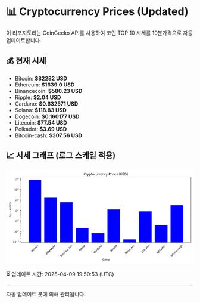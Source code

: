
# 📊 Cryptocurrency Prices (Updated)

이 리포지토리는 CoinGecko API를 사용하여 코인 TOP 10 시세를 10분가격으로 자동 업데이트합니다.

## 💰 현재 시세
- Bitcoin: **$82282 USD**
- Ethereum: **$1639.0 USD**
- Binancecoin: **$580.23 USD**
- Ripple: **$2.04 USD**
- Cardano: **$0.632571 USD**
- Solana: **$118.83 USD**
- Dogecoin: **$0.160177 USD**
- Litecoin: **$77.54 USD**
- Polkadot: **$3.69 USD**
- Bitcoin-cash: **$307.56 USD**

## 📈 시세 그래프 (로그 스케일 적용)
![Crypto Prices](crypto_prices.png)

⏳ 업데이트 시간: 2025-04-09 19:50:53 (UTC)

---
자동 업데이트 봇에 의해 관리됩니다.
